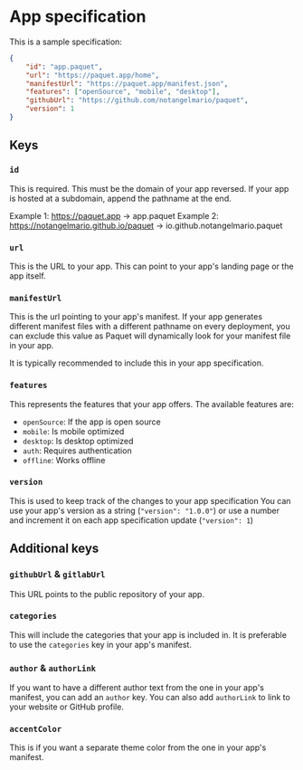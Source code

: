 # App specification

This is a sample specification:

```json
{
    "id": "app.paquet",
    "url": "https://paquet.app/home",
    "manifestUrl": "https://paquet.app/manifest.json",
    "features": ["openSource", "mobile", "desktop"],
    "githubUrl": "https://github.com/notangelmario/paquet",
    "version": 1
}
```

## Keys

### `id` 

This is required. This must be the domain of your app reversed.
If your app is hosted at a subdomain, append the pathname at the end.

Example 1: https://paquet.app -> app.paquet
Example 2: https://notangelmario.github.io/paquet -> io.github.notangelmario.paquet

### `url`

This is the URL to your app. This can point to your app's landing page or the app itself.

### `manifestUrl`

This is the url pointing to your app's manifest. If your app generates
different manifest files with a different pathname on every deployment,
you can exclude this value as Paquet will dynamically look for your manifest
file in your app. 

It is typically recommended to include this in your app specification.

### `features`

This represents the features that your app offers.
The available features are: 

- `openSource`: If the app is open source
- `mobile`: Is mobile optimized
- `desktop`: Is desktop optimized
- `auth`: Requires authentication
- `offline`: Works offline


### `version`

This is used to keep track of the changes to your app specification
You can use your app's version as a string (`"version": "1.0.0"`) or
use a number and increment it on each app specification update (`"version": 1`)


## Additional keys

### `githubUrl` & `gitlabUrl`

This URL points to the public repository of your app.

### `categories`

This will include the categories that your app is included in.
It is preferable to use the `categories` key in your app's manifest.

### `author` & `authorLink`

If you want to have a different author text from the one in your app's manifest,
you can add an `author` key. You can also add `authorLink` to link to your
website or GitHub profile.

### `accentColor`

This is if you want a separate theme color from the one in your app's manifest.
